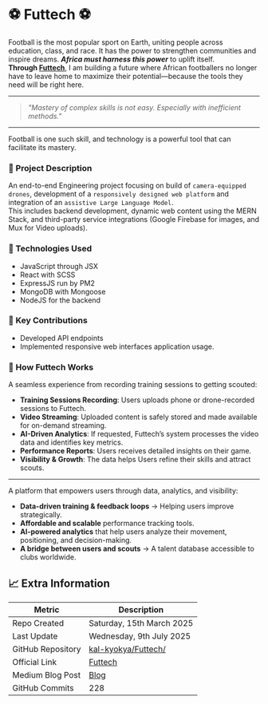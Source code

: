 # :soccer: Futtech :soccer:
Football is the most popular sport on Earth, uniting people across education, class, and race. It has the power to strengthen communities and inspire dreams. _**Africa must harness this power**_ to uplift itself.<br />
**Through [Futtech](https://www.futtech.kalkyokya.tech)**, I am building a future where African footballers no longer have to leave home to maximize their potential—because the tools they need will be right here.<br />

---

> _"Mastery of complex skills is not easy. Especially with inefficient methods."_

---

Football is one such skill, and technology is a powerful tool that can facilitate its mastery.


### :page_with_curl: Project Description
An end-to-end Engineering project focusing on build of ```camera-equipped drones```, development of a ```responsively designed web platform``` and integration of an ```assistive Large Language Model```.<br />
This includes backend development, dynamic web content using the MERN Stack, and third-party service integrations (Google Firebase for images, and Mux for Video uploads).

### :wrench: Technologies Used
- JavaScript through JSX
- React with SCSS
- ExpressJS run by PM2
- MongoDB with Mongoose
- NodeJS for the backend

### :key: Key Contributions
- Developed API endpoints
- Implemented responsive web interfaces application usage.

### :telescope: How Futtech Works
A seamless experience from recording training sessions to getting scouted:
- **Training Sessions Recording**: Users uploads phone or drone-recorded sessions to Futtech.
- **Video Streaming**: Uploaded content is safely stored and made available for on-demand streaming. 
- **AI-Driven Analytics**: If requested, Futtech’s system processes the video data and identifies key metrics.
- **Performance Reports**: Users receives detailed insights on their game.
- **Visibility & Growth**: The data helps Users refine their skills and attract scouts.

---

A platform that empowers users through data, analytics, and visibility:
- **Data-driven training & feedback loops** → Helping users improve strategically.
- **Affordable and scalable** performance tracking tools.
- **AI-powered analytics** that help users analyze their movement, positioning, and decision-making.
- **A bridge between users and scouts** → A talent database accessible to clubs worldwide.

## 📈 **Extra Information**
| Metric | Description |
| ------ | --------- |
| Repo Created | Saturday, 15th March 2025 |
| Last Update | Wednesday, 9th July 2025 |
| GitHub Repository | [kal-kyokya/Futtech/](https://github.com/kal-kyokya/Futtech) |
| Official Link | [Futtech](https://www.futtech.kalkyokya.tech/) |
| Medium Blog Post | [Blog](https://medium.com/@kal-kyokya/the-futtech-startup-a-journey-of-engineering-prototyping-debugging-entrepreneurship-e3bfb91d2de5) |
| GitHub Commits | 228 |
